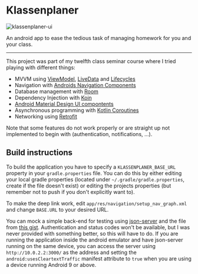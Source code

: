 # Klassenplaner

![klassenplaner-ui](https://user-images.githubusercontent.com/37297474/172475098-4ec74af1-b09a-45fe-9848-d2b062367141.png)

An android app to ease the tedious task of managing homework for you and your class.

------

This project was part of my twelfth class seminar course where I tried playing with different things:

- MVVM using [ViewModel](https://developer.android.com/topic/libraries/architecture/viewmodel), [LiveData](https://developer.android.com/topic/libraries/architecture/livedata) and [Lifecycles](https://developer.android.com/topic/libraries/architecture/lifecycle)
- Navigation with [Androids Navigation Components](https://developer.android.com/topic/libraries/architecture/navigation.html)
- Database management with [Room](https://developer.android.com/topic/libraries/architecture/room)
- Dependency Injection with [Koin](https://github.com/InsertKoinIO/koin)
- [Android Material Design UI compontents](https://github.com/material-components/material-components-android)
- Asynchronous programming with [Kotlin Coroutines](https://kotlinlang.org/docs/reference/coroutines-overview.html)
- Networking using [Retrofit](https://square.github.io/retrofit/)

Note that some features do not work properly or are straight up not implemented to begin with (authentication, notifications, …).

## Build instructions

To build the application you have to specify a `KLASSENPLANER_BASE_URL` property in your `gradle.properties` file. You can do this by either editing your local gradle properties (located under `~/.gradle/gradle.properties`, create if the file doesn't exist) or editing the projects properties (but remember not to push if you don't explicitly want to).

To make the deep link work, edit `app/res/navigation/setup_nav_graph.xml` and change `BASE.URL` to your desired URL. 

You can mock a simple back-end for testing using [json-server](https://github.com/typicode/json-server) and the file from [this gist](https://gist.github.com/jonas-haeusler/ceea897c25c1c117eb57c9e3c3402105). Authentication and status codes won't be available, but I was never provided with something better, so this will have to do. If you are running the application inside the android emulator and have json-server running on the same device, you can access the server using `http://10.0.2.2:3000/` as the address and setting the `android:usesCleartextTraffic` manifest attribute to `true` when you are using a device running Android 9 or above.
